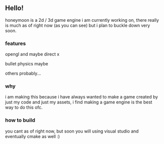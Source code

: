 ## Hello!

honeymoon is a 2d / 3d game engine i am currently working on, there really is much as of right now (as you can see) but i plan to buckle down very soon.

### features

opengl and maybe direct x

bullet physics maybe

others probably...

### why

i am making this because i have always wanted to make a game created by just my code and just my assets, i find making a game engine is the best way to do this ofc.

### how to build

you cant as of right now, but soon you will using visual studio and eventually cmake as well :)
